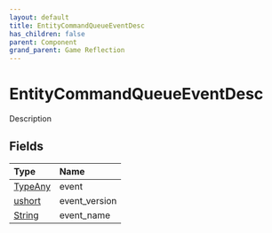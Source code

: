 ```yaml
---
layout: default
title: EntityCommandQueueEventDesc
has_children: false
parent: Component
grand_parent: Game Reflection
---
```

# EntityCommandQueueEventDesc
Description 

## Fields
| Type | Name |
|:-------------|:--------------|
| [TypeAny](/game-reflection/components/type_any.md) | event |
| [ushort](/game-reflection/enums/ushort.md) | event_version |
| [String](/game-reflection/components/string.md) | event_name |
